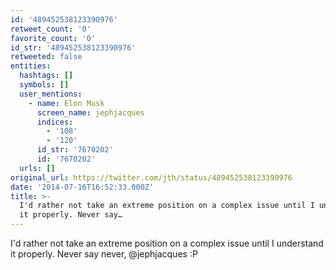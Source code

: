 ```yaml
---
id: '489452538123390976'
retweet_count: '0'
favorite_count: '0'
id_str: '489452538123390976'
retweeted: false
entities:
  hashtags: []
  symbols: []
  user_mentions:
    - name: Elon Musk
      screen_name: jephjacques
      indices:
        - '108'
        - '120'
      id_str: '7670202'
      id: '7670202'
  urls: []
original_url: https://twitter.com/jth/status/489452538123390976
date: '2014-07-16T16:52:33.000Z'
title: >-
  I'd rather not take an extreme position on a complex issue until I understand
  it properly. Never say…
---
```


I'd rather not take an extreme position on a complex issue until I understand it properly. Never say never, @jephjacques :P